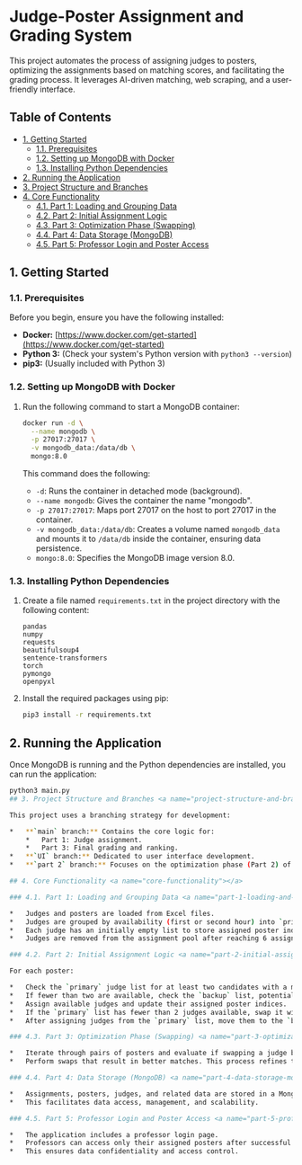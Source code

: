 # Judge-Poster Assignment and Grading System

This project automates the process of assigning judges to posters, optimizing the assignments based on matching scores, and facilitating the grading process.  It leverages AI-driven matching, web scraping, and a user-friendly interface.

## Table of Contents

* [1. Getting Started](#getting-started)
    * [1.1. Prerequisites](#prerequisites)
    * [1.2. Setting up MongoDB with Docker](#setting-up-mongodb-with-docker)
    * [1.3. Installing Python Dependencies](#installing-python-dependencies)
* [2. Running the Application](#running-the-application)
* [3. Project Structure and Branches](#project-structure-and-branches)
* [4. Core Functionality](#core-functionality)
    * [4.1. Part 1: Loading and Grouping Data](#part-1-loading-and-grouping-data)
    * [4.2. Part 2: Initial Assignment Logic](#part-2-initial-assignment-logic)
    * [4.3. Part 3: Optimization Phase (Swapping)](#part-3-optimization-phase-swapping)
    * [4.4. Part 4: Data Storage (MongoDB)](#part-4-data-storage-mongodb)
    * [4.5. Part 5: Professor Login and Poster Access](#part-5-professor-login-and-poster-access)


## 1. Getting Started <a name="getting-started"></a>

### 1.1. Prerequisites <a name="prerequisites"></a>

Before you begin, ensure you have the following installed:

* **Docker:**  [https://www.docker.com/get-started](https://www.docker.com/get-started)
* **Python 3:**  (Check your system's Python version with `python3 --version`)
* **pip3:** (Usually included with Python 3)

### 1.2. Setting up MongoDB with Docker <a name="setting-up-mongodb-with-docker"></a>

1.  Run the following command to start a MongoDB container:

    ```bash
    docker run -d \
      --name mongodb \
      -p 27017:27017 \
      -v mongodb_data:/data/db \
      mongo:8.0
    ```

    This command does the following:
    *   `-d`: Runs the container in detached mode (background).
    *   `--name mongodb`: Gives the container the name "mongodb".
    *   `-p 27017:27017`: Maps port 27017 on the host to port 27017 in the container.
    *   `-v mongodb_data:/data/db`: Creates a volume named `mongodb_data` and mounts it to `/data/db` inside the container, ensuring data persistence.
    *   `mongo:8.0`: Specifies the MongoDB image version 8.0.

### 1.3. Installing Python Dependencies <a name="installing-python-dependencies"></a>

1.  Create a file named `requirements.txt` in the project directory with the following content:

    ```
    pandas
    numpy
    requests
    beautifulsoup4
    sentence-transformers
    torch
    pymongo
    openpyxl
    ```

2.  Install the required packages using pip:

    ```bash
    pip3 install -r requirements.txt
    ```

## 2. Running the Application <a name="running-the-application"></a>

Once MongoDB is running and the Python dependencies are installed, you can run the application:

```bash
python3 main.py
## 3. Project Structure and Branches <a name="project-structure-and-branches"></a>

This project uses a branching strategy for development:

*   **`main` branch:** Contains the core logic for:
    *   Part 1: Judge assignment.
    *   Part 3: Final grading and ranking.
*   **`UI` branch:** Dedicated to user interface development.
*   **`part 2` branch:** Focuses on the optimization phase (Part 2) of matching judges to posters.

## 4. Core Functionality <a name="core-functionality"></a>

### 4.1. Part 1: Loading and Grouping Data <a name="part-1-loading-and-grouping-data"></a>

*   Judges and posters are loaded from Excel files.
*   Judges are grouped by availability (first or second hour) into `primary` and `backup` dictionaries.
*   Each judge has an initially empty list to store assigned poster indices.
*   Judges are removed from the assignment pool after reaching 6 assignments.

### 4.2. Part 2: Initial Assignment Logic <a name="part-2-initial-assignment-logic"></a>

For each poster:

*   Check the `primary` judge list for at least two candidates with a match score >= 0.5.
*   If fewer than two are available, check the `backup` list, potentially relaxing the threshold.
*   Assign available judges and update their assigned poster indices.
*   If the `primary` list has fewer than 2 judges available, swap it with the `backup` list and repeat.
*   After assigning judges from the `primary` list, move them to the `backup` list.

### 4.3. Part 3: Optimization Phase (Swapping) <a name="part-3-optimization-phase-swapping"></a>

*   Iterate through pairs of posters and evaluate if swapping a judge between them improves the combined match score.
*   Perform swaps that result in better matches. This process refines the initial assignments.

### 4.4. Part 4: Data Storage (MongoDB) <a name="part-4-data-storage-mongodb"></a>

*   Assignments, posters, judges, and related data are stored in a MongoDB database.
*   This facilitates data access, management, and scalability.

### 4.5. Part 5: Professor Login and Poster Access <a name="part-5-professor-login-and-poster-access"></a>

*   The application includes a professor login page.
*   Professors can access only their assigned posters after successful authentication.
*   This ensures data confidentiality and access control.